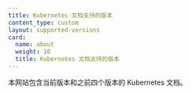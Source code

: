 ```yaml
---
title: Kubernetes 文档支持的版本
content_type: custom
layout: supported-versions
card:
  name: about
  weight: 10
  title: Kubernetes 文档支持的版本
---
```


<!-- overview -->

本网站包含当前版本和之前四个版本的 Kubernetes 文档。
